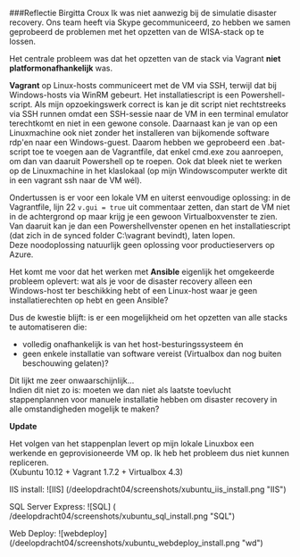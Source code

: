 ###Reflectie Birgitta Croux
Ik was niet aanwezig bij de simulatie disaster recovery. Ons team heeft via Skype gecommuniceerd, zo hebben we samen geprobeerd de problemen met het opzetten van de WISA-stack op te lossen.

Het centrale probleem was dat het opzetten van de stack via Vagrant **niet platformonafhankelijk** was. 
 
**Vagrant** op Linux-hosts communiceert met de VM via SSH, terwijl dat bij Windows-hosts via WinRM gebeurt. Het installatiescript is een Powershell-script. Als mijn opzoekingswerk correct is kan je dit script niet rechtstreeks via SSH runnen omdat een SSH-sessie naar de VM in een terminal emulator terechtkomt en niet in een gewone console. Daarnaast kan je van op een Linuxmachine ook niet zonder het installeren van bijkomende software rdp'en naar een Windows-guest.
Daarom hebben we geprobeerd een .bat-script toe te voegen aan de Vagrantfile, dat enkel cmd.exe zou aanroepen, om dan van daaruit Powershell op te roepen. Ook dat bleek niet te werken op de Linuxmachine in het klaslokaal (op mijn Windowscomputer werkte dit in een vagrant ssh naar de VM wél). 

Ondertussen is er voor een lokale VM en uiterst eenvoudige oplossing: in de Vagrantfile, lijn 22 `v.gui = true` uit commentaar zetten, dan start de VM niet in de achtergrond op maar krijg je een gewoon Virtualboxvenster te zien. Van daaruit kan je dan een Powershellvenster openen en het installatiescript (dat zich in de synced folder C:\vagrant bevindt), laten lopen.  
Deze noodoplossing natuurlijk geen oplossing voor productieservers op Azure.


Het komt me voor dat het werken met **Ansible** eigenlijk het omgekeerde probleem oplevert: wat als je voor de disaster recovery alleen een Windows-host ter beschikking hebt of een Linux-host waar je geen installatierechten op hebt en geen Ansible?  

Dus de kwestie blijft: is er een mogelijkheid om het opzetten van alle stacks te automatiseren die: 
* volledig onafhankelijk is van het host-besturingssysteem én 
* geen enkele installatie van software vereist (Virtualbox dan nog buiten beschouwing gelaten)?

Dit lijkt me zeer onwaarschijnlijk...  
Indien dit niet zo is: moeten we dan niet als laatste toevlucht stappenplannen voor manuele installatie hebben om disaster recovery in alle omstandigheden mogelijk te maken?

**Update**

Het volgen van het stappenplan levert op mijn lokale Linuxbox een werkende en geprovisioneerde VM op. Ik heb het probleem dus niet kunnen repliceren.  
(Xubuntu 10.12 + Vagrant 1.7.2 + Virtualbox 4.3)

IIS install:
![IIS] (/deelopdracht04/screenshots/xubuntu_iis_install.png "IIS")

SQL Server Express:
![SQL] ( /deelopdracht04/screenshots/xubuntu_sql_install.png "SQL")

Web Deploy:
![webdeploy] (/deelopdracht04/screenshots/xubuntu_webdeploy_install.png "wd")
